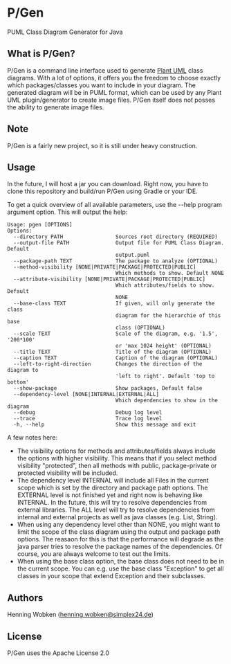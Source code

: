 # P/Gen
PUML Class Diagram Generator for Java

## What is P/Gen?

P/Gen is a command line interface used to generate [Plant UML](#http://plantuml.com/) class diagrams.
With a lot of options, it offers you the freedom to choose exactly which packages/classes you want to include in your diagram. 
The generated diagram will be in PUML format, which can be used by any Plant UML plugin/generator to create image files. 
P/Gen itself does not posses the ability to generate image files.

## Note

P/Gen is a fairly new project, so it is still under heavy construction.

## Usage

In the future, I will host a jar you can download. Right now, you have to clone this repository and build/run P/Gen using Gradle or your IDE.

To get a quick overview of all available parameters, use the --help program argument option.
This will output the help:

```
Usage: pgen [OPTIONS]
Options:
  --directory PATH                 Sources root directory (REQUIRED)
  --output-file PATH               Output file for PUML Class Diagram. Default
                                   output.puml
  --package-path TEXT              The package to analyze (OPTIONAL)
  --method-visibility [NONE|PRIVATE|PACKAGE|PROTECTED|PUBLIC]
                                   Which methods to show. Default NONE
  --attribute-visibility [NONE|PRIVATE|PACKAGE|PROTECTED|PUBLIC]
                                   Which attributes/fields to show. Default
                                   NONE
  --base-class TEXT                If given, will only generate the class
                                   diagram for the hierarchie of this base
                                   class (OPTIONAL)
  --scale TEXT                     Scale of the diagram, e.g. '1.5', '200*100'
                                   or 'max 1024 height' (OPTIONAL)
  --title TEXT                     Title of the diagram (OPTIONAL)
  --caption TEXT                   Caption of the diagram (OPTIONAL)
  --left-to-right-direction        Changes the direction of the diagram to
                                   'left to right'. Default 'top to bottom'
  --show-package                   Show packages, Default false
  --dependency-level [NONE|INTERNAL|EXTERNAL|ALL]
                                   Which dependencies to show in the diagram
  --debug                          Debug log level
  --trace                          Trace log level
  -h, --help                       Show this message and exit
```

A few notes here:
- The visibility options for methods and attributes/fields always include the options with higher visibility. 
This means that if you select method visibility "protected", then all methods with public, package-private or protected visibility will be included. 
- The dependency level INTERNAL will include all Files in the current scope which is set by the directory and package path options. 
The EXTERNAL level is not finished yet and right now is behaving like INTERNAL. 
In the future, this will try to resolve dependencies from external libraries. 
The ALL level will try to resolve dependencies from internal and external projects as well as java classes (e.g. List, String).
- When using any dependency level other than NONE, you might want to limit the scope of the class diagram using the output and package path options.
The reasaon for this is that the performance will degrade as the java parser tries to resolve the package names of the dependencies.
Of course, you are always welcome to test out the limits.  
- When using the base class option, the base class does not need to be in the current scope. You can e.g. use the base class "Exception" 
to get all classes in your scope that extend Exception and their subclasses.

## Authors

Henning Wobken ([henning.wobken@simplex24.de](mailto:henning.wobken@simplex24.de))

## License

P/Gen uses the Apache License 2.0